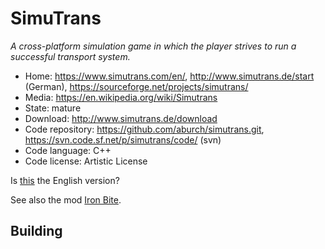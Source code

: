 # SimuTrans

_A cross-platform simulation game in which the player strives to run a successful transport system._

- Home: https://www.simutrans.com/en/, http://www.simutrans.de/start (German), https://sourceforge.net/projects/simutrans/
- Media: https://en.wikipedia.org/wiki/Simutrans
- State: mature
- Download: http://www.simutrans.de/download
- Code repository: https://github.com/aburch/simutrans.git, https://svn.code.sf.net/p/simutrans/code/ (svn)
- Code language: C++
- Code license: Artistic License

Is [this](https://www.simutrans.com/en/) the English version?

See also the mod [Iron Bite](https://sourceforge.net/projects/ironsimu/).

## Building
